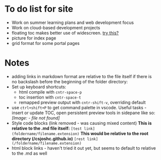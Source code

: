 # To do list for site

- Work on summer learning plans and web development focus
- Work on cloud-based development projects
- floating toc makes better use of widescreen. [try this?](https://afeld.github.io/bootstrap-toc/)
- picture for index page
- grid format for some portal pages

# Notes

- adding links in markdown format are relative to the file itself if there is no backslash before the beginning of the folder directory:
- Set up keyboard shortcuts:
  - html compile with `cntr-space-p`
  - toc insertion with `cntr-space-t`
  - remapped preview output with `cntr-shift-v`, overriding default
- use `ctrl+shift+P` to get command palette in vscode. Useful tasks - insert or update TOC, open persistent preview tools in sidepane like so:
  _[Image: - file not found]_
- Style code blocks (link removed - was causing mixed content)
  **This is relative to the .md file itself:**
  `[test link](foldername/filename.extension)`
  **This would be relative to the root directory (/csjoshc.github.io)**
  `[rest link](/foldername/filename.extension)`
- html block links - haven't tried it out yet, but seems to default to relative to the .md as well
